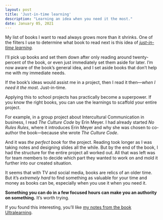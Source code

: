 ```yaml
---
layout: post
title: 'Just-in-time learning'
description: "Learning an idea when you need it the most."
date: January 05, 2021
---
```


My list of books I want to read always grows more than it shrinks. One of the filters I use to determine what book to read next is this idea of *[just-in-time learning](https://en.wikipedia.org/wiki/Just-in-time_learning)*.

I’ll pick up books and set them down after only reading around twenty-percent of the book, or even just immediately set them aside for later. I’m now aware of the book’s general idea, and I set aside books that don’t help me with my immediate needs.

If the book’s ideas would assist me in a project, then I read it then—*when I need it the most*. Just-in-time.


Applying this to school projects has practically become a superpower. If you know the right books, you can use the learnings to scaffold your entire project.

For example, in a group project about Intercultural Communication in business, I read *The Culture Code* by Erin Meyer. I had already started *No Rules Rules*, where it introduces Erin Meyer and why she was chosen to co-author the book—because she wrote *The Culture Code*.

And it was *the perfect book* for the project. Reading took longer as I was taking notes and designing slides all the while. But by the end of the book, I had the structure for the entire project all worked out. All that was left was for team members to decide which part they wanted to work on and mold it further into our created situation.

It seems that with TV and social media, books are relics of an older time. But it’s *extremely hard* to find something as valuable for your time and money as books can be, especially when you use it when you need it.

**Something you can do in a few focused hours can make you an authority on something.** It’s worth trying.

If you found this interesting, you’ll like [my notes from the book Ultralearning](https://lukasmurdock.com/ultralearning/).